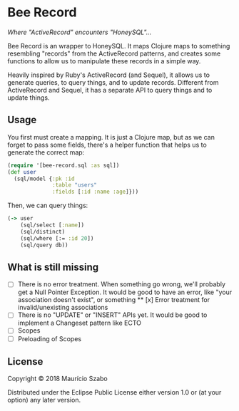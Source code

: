 # Bee Record
_Where "ActiveRecord" encounters "HoneySQL"..._

Bee Record is an wrapper to HoneySQL. It maps Clojure maps to something resembling "records" from the ActiveRecord patterns, and creates some functions to allow us to manipulate these records in a simple way.

Heavily inspired by Ruby's ActiveRecord (and Sequel), it allows us to generate queries, to query things, and to update records. Different from ActiveRecord and Sequel, it has a separate API to query things and to update things.

## Usage

You first must create a mapping. It is just a Clojure map, but as we can forget to pass some fields, there's a helper function that helps us to generate the correct map:

```clojure
(require '[bee-record.sql :as sql])
(def user
  (sql/model {:pk :id
              :table "users"
              :fields [:id :name :age]}))
```

Then, we can query things:

```clojure
(-> user
    (sql/select [:name])
    (sql/distinct)
    (sql/where [:= :id 20])
    (sql/query db))
```

## What is still missing
* [ ] There is no error treatment. When something go wrong, we'll probably get a Null Pointer Exception. It would be good to have an error, like "your association doesn't exist", or something
** [x] Error treatment for invalid/unexisting associations
* [ ] There is no "UPDATE" or "INSERT" APIs yet. It would be good to implement a Changeset pattern like ECTO
* [ ] Scopes
* [ ] Preloading of Scopes

## License

Copyright © 2018 Maurício Szabo

Distributed under the Eclipse Public License either version 1.0 or (at
your option) any later version.
